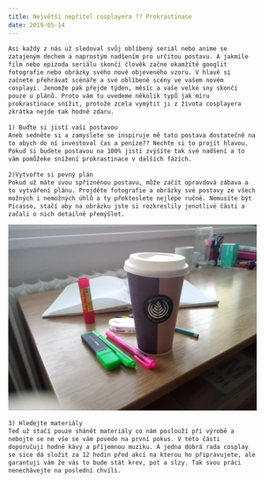 ```yaml
--- 
title: Největší nepřítel cosplayera ?? Prokrastinace 
date: 2019-05-14 
--- 
```

 
    Asi každý z nás už sledoval svůj oblíbený seriál nebo anime se zatajeným dechem a naprostým nadšením pro určitou postavu. A jakmile film nebo epizoda seriálu skončí člověk začne okamžitě googlit fotografie nebo obrázky svého nově objeveného vzoru. V hlavě si začnete přehrávat scénáře a své oblíbené scény ve vašem novém cosplayi. Jenomže pak přejde týden, měsíc a vaše velké sny skončí pouze u plánů. Proto vám tu uvedeme několik typů jak míru prokrastinace snížit, protože zcela vymýtit ji z života cosplayera zkrátka nejde tak hodně zdaru. 

    1) Buďte si jistí vaší postavou
    Aneb sedněte si a zamyslete se inspiruje mě tato postava dostatečně na to abych do ní investoval čas a peníze?? Nechte si to projít hlavou. Pokud si budete postavou na 100% jistí zvýšíte tak své nadšení a to vám pomůžeke snížení prokrastinace v dalších fázích.

    2)Vytvořte si pevný plán
    Pokud už máte svou spřízněnou postavu, může začít opravdová zábava a to vytváření plánu. Projděte fotografie a obrázky své postavy ze všech možných i nemožných úhlů a ty překteslete nejlépe ručně. Nemusíte být Picasso, stačí aby na obrázku jste si rozkreslily jenotlivé části a začali o nich detailně přemýšlet.

![](1.jpg) 

    3) Hledejte materiály
    Teď už stačí pouze shánět materiály co nám poslouží při výrobě a nebojte se ne vše se vám povede na první pokus. V této části doporučuji hodně kávy a příjemnou muziku. A jedna dobrá rada cosplay se sice dá složit za 12 hodin před akcí na kterou ho připravujete, ale garantuji vám že vás to bude stát krev, pot a slzy. Tak svou práci nenechávejte na poslední chvíli.  



